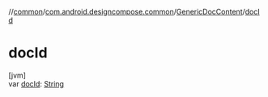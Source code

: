 //[common](../../../index.md)/[com.android.designcompose.common](../index.md)/[GenericDocContent](index.md)/[docId](doc-id.md)

# docId

[jvm]\
var [docId](doc-id.md): [String](https://kotlinlang.org/api/latest/jvm/stdlib/kotlin/-string/index.html)
